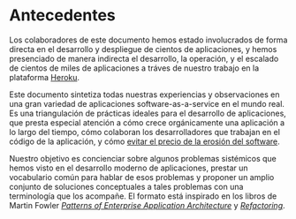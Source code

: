 Antecedentes
============

Los colaboradores de este documento hemos estado involucrados de forma directa en el desarrollo y despliegue de cientos de aplicaciones, y hemos presenciado de manera indirecta el desarrollo, la operación, y el escalado de cientos de miles de aplicaciones a tráves de nuestro trabajo en la plataforma [Heroku](http://www.heroku.com/).

Este documento sintetiza todas nuestras experiencias y observaciones en una gran variedad de aplicaciones software-as-a-service en el mundo real. Es una triangulación de prácticas ideales para el desarrollo de aplicaciones, que presta especial atención a cómo crece orgánicamente una aplicación a lo largo del tiempo, cómo colaboran los desarrolladores que trabajan en el código de la aplicación, y cómo [evitar el precio de la erosión del software](http://blog.heroku.com/archives/2011/6/28/the_new_heroku_4_erosion_resistance_explicit_contracts/).

Nuestro objetivo es concienciar sobre algunos problemas sistémicos que hemos visto en el desarrollo moderno de aplicaciones, prestar un vocabulario común para hablar de esos problemas y proponer un amplio conjunto de soluciones conceptuales a tales problemas con una terminología que los acompañe. El formato está inspirado en los libros de Martin Fowler *[Patterns of Enterprise Application Architecture](http://books.google.com/books/about/Patterns_of_enterprise_application_archi.html?id=FyWZt5DdvFkC)* y *[Refactoring](http://books.google.com/books/about/Refactoring.html?id=1MsETFPD3I0C)*.
